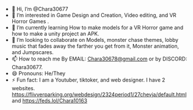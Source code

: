 - 👋 Hi, I’m @Chara30677
- 👀 I’m interested in Game Design and Creation, Video editing, and VR Horror Games .
- 🌱 I’m currently learning How to make models for a VR Horror game and how to make a unity project an APK.
- 💞️ I’m looking to collaborate on Models, monster chase themes, lobby music that fades away the farther you get from it, Monster animation, and Jumpscares.
- 📫 How to reach me By EMAIL: Chara30678@gmail.com or by DISCORD: Chara30677.
- 😄 Pronouns: He/They
- ⚡ Fun fact: I am a Youtuber, tiktoker, and web designer. I have 2 websites. https://flivverparking.org/webdesign/2324period1/27chevja/default.html and https://feds.lol/Chara10163
